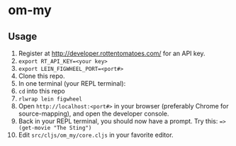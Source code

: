 # om-my

## Usage

1. Register at http://developer.rottentomatoes.com/ for an API key.
1. ```export RT_API_KEY=<your key>```
1. ```export LEIN_FIGWHEEL_PORT=<port#>```
1. Clone this repo.
1. In one terminal (your REPL terminal):
 1. ```cd``` into this repo
 1. ```rlwrap lein figwheel```
1. Open ```http://localhost:<port#>``` in your browser (preferably Chrome for source-mapping), and open the developer console.
 1. Back in your REPL terminal, you should now have a prompt. Try this: ```=> (get-movie "The Sting")```
1. Edit ```src/cljs/om_my/core.cljs``` in your favorite editor.
